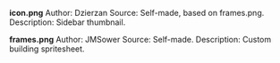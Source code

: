 **icon.png**
Author: Dzierzan
Source: Self-made, based on frames.png.
Description: Sidebar thumbnail.

**frames.png**
Author: JMSower
Source: Self-made.
Description: Custom building spritesheet.
